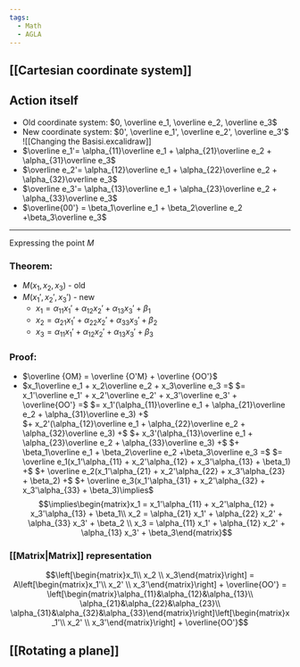 ```yaml
---
tags:
  - Math
  - AGLA
---
```

## [[Cartesian coordinate system]]
## Action itself
- Old coordinate system: $0, \overline e_1, \overline e_2, \overline e_3$
- New coordinate system: $0', \overline e_1', \overline e_2', \overline e_3'$
![[Changing the Basisi.excalidraw]]
- $\overline e_1'= \alpha_{11}\overline e_1 + \alpha_{21}\overline e_2 + \alpha_{31}\overline e_3$ 
- $\overline e_2'= \alpha_{12}\overline e_1 + \alpha_{22}\overline e_2 + \alpha_{32}\overline e_3$ 
- $\overline e_3'= \alpha_{13}\overline e_1 + \alpha_{23}\overline e_2 + \alpha_{33}\overline e_3$ 
- $\overline{00'} = \beta_1\overline e_1 + \beta_2\overline e_2 +\beta_3\overline e_3$
---
Expressing the point $M$ 
### Theorem:
- $M(x_1, x_2, x_3)$ - old 
- $M(x_1', x_2', x_3')$ - new
	- $x_1 = \alpha_{11} x_1' + \alpha_{12} x_2' +  \alpha_{13} x_3' + \beta_1$
	- $x_2 = \alpha_{21} x_1' + \alpha_{22} x_2' +  \alpha_{33} x_3' + \beta_2$
	- $x_3 = \alpha_{11} x_1' + \alpha_{12} x_2' +  \alpha_{13} x_3' + \beta_3$
### Proof:
- $\overline {OM} = \overline {O'M} + \overline {OO'}$
- $x_1\overline e_1 + x_2\overline e_2 + x_3\overline e_3 =$ 
$= x_1'\overline e_1' + x_2'\overline e_2' + x_3'\overline e_3' + \overline{OO'} =$
$= x_1'(\alpha_{11}\overline e_1 + \alpha_{21}\overline e_2 + \alpha_{31}\overline e_3) +$  
$+ x_2'(\alpha_{12}\overline e_1 + \alpha_{22}\overline e_2 + \alpha_{32}\overline e_3) +$
$+ x_3'(\alpha_{13}\overline e_1 + \alpha_{23}\overline e_2 + \alpha_{33}\overline e_3) +$
$+ \beta_1\overline e_1 + \beta_2\overline e_2 +\beta_3\overline e_3 =$
$= \overline e_1(x_1'\alpha_{11} + x_2'\alpha_{12} + x_3'\alpha_{13} + \beta_1) +$
$+ \overline e_2(x_1'\alpha_{21} + x_2'\alpha_{22} + x_3'\alpha_{23} + \beta_2) +$
$+ \overline e_3(x_1'\alpha_{31} + x_2'\alpha_{32} + x_3'\alpha_{33} + \beta_3)\implies$
$$\implies\begin{matrix}x_1 = x_1'\alpha_{11} + x_2'\alpha_{12} + x_3'\alpha_{13} + \beta_1\\ x_2 = \alpha_{21} x_1' + \alpha_{22} x_2' +  \alpha_{33} x_3' + \beta_2 \\ x_3 = \alpha_{11} x_1' + \alpha_{12} x_2' +  \alpha_{13} x_3' + \beta_3\end{matrix}$$
### [[Matrix|Matrix]] representation 

$$\left[\begin{matrix}x_1\\ x_2 \\ x_3\end{matrix}\right] = A\left[\begin{matrix}x_1'\\ x_2' \\ x_3'\end{matrix}\right] + \overline{OO'} = \left[\begin{matrix}\alpha_{11}&\alpha_{12}&\alpha_{13}\\ \alpha_{21}&\alpha_{22}&\alpha_{23}\\ \alpha_{31}&\alpha_{32}&\alpha_{33}\end{matrix}\right]\left[\begin{matrix}x_1'\\ x_2' \\ x_3'\end{matrix}\right] + \overline{OO'}$$
## [[Rotating a plane]]